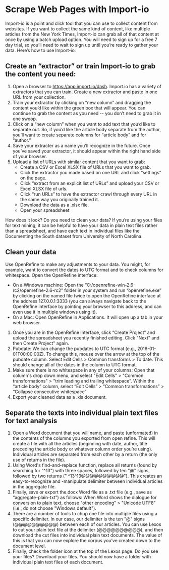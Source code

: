 # Scrape Web Pages with Import-io

Import-io is a point and click tool that you can use to collect content from websites. If you want to collect the same kind of content, like multiple articles from the New York Times, Import-io can grab all of that content at once by using a batch upload option. You will need to sign up for a free 7 day trial, so you’ll need to wait to sign up until you’re ready to gather your data. Here’s how to use Import-io:

## Create an “extractor” or train Import-io to grab the content you need:

1. Open a browser to https://app.import.io/dash. Import.io has a variety of extractors that you can train. Create a new extractor and paste in one URL from your collection.
1. Train your extractor by clicking on “new column” and dragging the content you’d like within the green box that will appear. You can continue to grab the content as you need -- you don’t need to grab it in one swoop. 
1. Click on a “new column” when you want to add text that you’d like to separate out. So, if you’d like the article body separate from the author, you’ll want to create separate columns for “article body” and for “author.” 
1. Save your extracter as a name you’ll recognize in the future. Once you’ve saved your extractor, it should appear within the right hand side of your browser. 
1. Upload a list of URLs with similar content that you want to grab:
    * Create a CSV or Excel XLSX file of URLs that you want to grab. 
    * Click the extractor you made based on one URL and click “settings” on the page.
    * Click “extract from an explicit list of URLs” and upload your CSV or Excel XLSX file of urls. 
    * Click “run URLs” to have the extractor crawl through every URL in the same way you originally trained it.
    * Download the data as a .xlsx file.
    * Open your spreadsheet

How does it look? Do you need to clean your data? 
If you’re using your files for text mining, it can be helpful to have your data in plain text files rather than a spreadsheet, and have each text in individual files like the Documenting the South dataset from University of North Carolina.

## Clean your data

Use OpenRefine to make any adjustments to your data. You might, for example, want to convert the dates to UTC format and to check columns for whitespace.
Open the OpenRefine interface:

* On a Windows machine: Open the “C:/openrefine-win-2.6-rc2/openrefine-2.6-rc2” folder in your system and run “openrefine.exe” by clicking on the named file twice to open the OpenRefine interface at the address 127.0.0.1:3333 (you can always navigate back to the OpenRefine interface by pointing your browser to this address, and can even use it in multiple windows using it).
* On a Mac: Open OpenRefine in Applications. It will open up a tab in your web browser. 

1. Once you are in the OpenRefine interface, click “Create Project” and upload the spreadsheet you recently finished editing. Click "Next" and then Create Project" again.
1. Pubdate: We can change the pubdates to UTC format (e.g., 2016-01-01T00:00:00Z).
To change this, mouse over the arrow at the top of the pubdate column. 
Select Edit Cells > Common transforms > To date. This should change all of the dates in the column to UTC format.   
1. Make sure there is no whitespace in any of your columns:
Open that column's drop down menu, and select "Edit Cells" > "Common transformations" > "trim leading and trailing whitespace”. 
Within the “article body” column, select “Edit Cells” > “Common transformations” > “Collapse consecutive whitespace”
1. Export your cleaned data as a .xls document. 

## Separate the texts into individual plain text files for text analysis 

1. Open a Word document that you will name, and paste (unformated) in the contents of the columns you exported from open refine. This will create a file with all the articles (beginning with date, author, title preceding the article body or whatever column order you’re using). Individual articles are separated from each other by a return (the only use of returns in the file).  
1. Using Word's find-and-replace function, replace all returns (found by searching for "^13") with three spaces, followed by ten "@" signs, followed by two returns ("   ^13^13@@@@@@@@@@").  This creates an easy-to-recognize and -manipulate delimiter between individual articles in the aggregate file. 
1. Finally, save or export the.docx Word file as a .txt file (e.g., save as “aggregate-plain-txt”) as follows: 
When Word shows the dialogue for conversion to plain text, choose "other encoding" > "Unicode UTF8" (i.e., do not choose "Windows default").
1. There are a number of tools to chop one file into multiple files using a specific delimiter. In our case, our delimiter is the ten "@" signs (@@@@@@@@@@) between each of our articles. 
You can use Lexos to cut your plain text file at the delimiter (@@@@@@@@@@), and then download the cut files into individual plain text documents. The value of this is that you can now explore the corpus you’ve created down to the document level. 
1. Finally, check the folder icon at the top of the Lexos page. Do you see your files? Download your files. You should now have a folder with individual plain text files of each document. 


